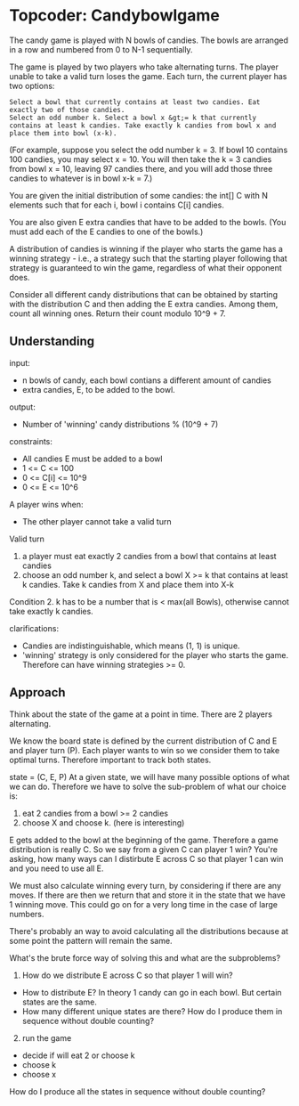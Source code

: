 # Topcoder: Candybowlgame
The candy game is played with N bowls of candies. The bowls are arranged in a row and numbered from 0 to N-1 sequentially.

The game is played by two players who take alternating turns. The player unable to take a valid turn loses the game. Each turn, the current player has two options:

    Select a bowl that currently contains at least two candies. Eat exactly two of those candies.
    Select an odd number k. Select a bowl x &gt;= k that currently contains at least k candies. Take exactly k candies from bowl x and place them into bowl (x-k).

(For example, suppose you select the odd number k = 3. If bowl 10 contains 100 candies, you may select x = 10. You will then take the k = 3 candies from bowl x = 10, leaving 97 candies there, and you will add those three candies to whatever is in bowl x-k = 7.)

You are given the initial distribution of some candies: the int[] C with N elements such that for each i, bowl i contains C[i] candies.

You are also given E extra candies that have to be added to the bowls. (You must add each of the E candies to one of the bowls.)

A distribution of candies is winning if the player who starts the game has a winning strategy - i.e., a strategy such that the starting player following that strategy is guaranteed to win the game, regardless of what their opponent does.

Consider all different candy distributions that can be obtained by starting with the distribution C and then adding the E extra candies. Among them, count all winning ones. Return their count modulo 10^9 + 7. 

## Understanding
input:
- n bowls of candy, each bowl contians a different amount of candies
- extra candies, E, to be added to the bowl.

output:
- Number of 'winning' candy distributions % (10^9 + 7)

constraints:
- All candies E must be added to a bowl
- 1 <= C <= 100
- 0 <= C[i] <= 10^9
- 0 <= E <= 10^6

A player wins when:
- The other player cannot take a valid turn


Valid turn
1. a player must eat exactly 2 candies from a bowl that contains at least candies
2. choose an odd number k, and select a bowl X >= k that contains at least k candies. Take k candies from X and place them into X-k

Condition 2. k has to be a number that is < max(all Bowls), otherwise cannot take exactly k candies.

clarifications:
- Candies are indistinguishable, which means (1, 1) is unique.
- 'winning' strategy is only considered for the player who starts the game. Therefore can have winning strategies >= 0. 


## Approach
Think about the state of the game at a point in time. There are 2 players alternating.

We know the board state is defined by the current distribution of C and E and player turn (P). Each player wants to win so 
we consider them to take optimal turns. Therefore important to track both states.

state = (C, E, P)
At a given state, we will have many possible options of what we can do. Therefore we have to solve the sub-problem of 
what our choice is:

1. eat 2 candies from a bowl >= 2 candies
2. choose X and choose k. (here is interesting)


E gets added to the bowl at the beginning of the game. Therefore a game distribution is really C. So we say
from a given C can player 1 win? You're asking, how many ways can I distirbute E across C so that player 1 can win and you need
to use all E.

We must also calculate winning every turn, by considering if there are any moves. If there are then we return that and store
it in the state that we have 1 winning move. This could go on for a very long time in the case of large numbers.

There's probably an way to avoid calculating all the distributions because at some point the pattern will remain the same. 


What's the brute force way of solving this and what are the subproblems?

1. How do we distribute E across C so that player 1 will win?
- How to distribute E? In theory 1 candy can go in each bowl. But certain states are the same. 
- How many different unique states are there? How do I produce them in sequence without double counting?
2. run the game
- decide if will eat 2 or choose k
 - choose k
 - choose x


 How do I produce all the states in sequence without double counting?
 


 